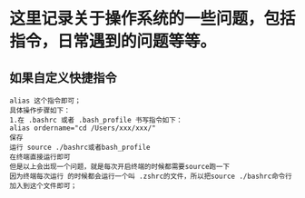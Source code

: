 # 这里记录关于操作系统的一些问题，包括指令，日常遇到的问题等等。

## 如果自定义快捷指令
```
alias 这个指令即可；
具体操作步骤如下：
1.在 .bashrc 或者 .bash_profile 书写指令如下：
alias ordername="cd /Users/xxx/xxx/"
保存
运行 source ./bashrc或者bash_profile
在终端直接运行即可
但是以上会出现一个问题，就是每次开启终端的时候都需要source跑一下
因为终端每次运行 的时候都会运行一个叫 .zshrc的文件，所以把source ./bashrc命令行加入到这个文件即可；
```